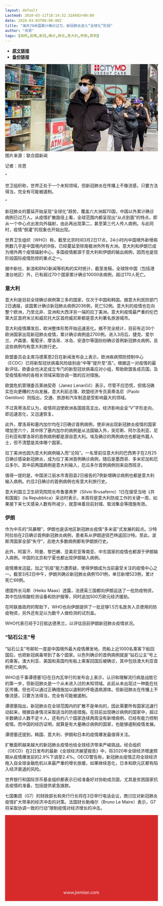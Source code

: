 ```yaml
---
layout: default
Lastmod: 2020-03-11T18:14:32.318492+00:00
date: 2020-03-03T00:00:00Z
title: "海外70余国累计确诊过万，新冠肺炎进入“全球化”阶段"
author: "肖恩"
tags: [病例,疫情,新冠,确诊,肺炎,意大利,伊朗,首例]
---
```


* [**原文链接**](https://mp.weixin.qq.com/s/AuCKtyXn8KcxSerMX47tGA)
* [**备份链接**](http://archive.today/u3dJQ)


![](/images/post/4e3cf7811cdb6a30e7b05b699d86707a.jpg)图片来源：联合国新闻

记者：肖恩

“

  

世卫组织称，世界正处于一个未知领域，但新冠肺炎在传播上不像流感，只要方法得当，完全有可能被遏制。

  

”

新冠肺炎的蔓延开始呈现“全球化”趋势，覆盖六大洲超70国，中国以外累计确诊病例已过万人。从疫情扩散路径上看，全球范围内都呈现出“从点到面”的特点，即从一个中心点出发向外辐射，由此再出现第二，甚至第三代人传人病例。与此同时，疫情“倒灌”的现象也开始出现。  

世界卫生组织（WHO）称，截至北京时间3月2日17点，24小时内中国境外新增病例数几乎是中国境内的9倍，已经蔓延至除南极洲外所有大洲。意大利和伊朗已成为境外两个疫情辐射中心，多国疫情都源于意大利和伊朗的输出病例，因而也是现阶段国际疫情防控的重点之一。

据中新社、新浪和BNO新闻等机构的实时统计，截至发稿，全球除中国（包括港澳台地区）外，已有超过70个国家累计确诊10000余病例，超过170人死亡。

  

  

### **意大利**  

意大利是目前全球确诊病例第三多的国家，仅次于中国和韩国。据意大利民防部门2日通报，该国累计确诊新冠肺炎病例2036例，死亡52例。意大利的疫情也在向整个欧洲，乃至北非、亚洲和大西洋另一端的拉丁美洲。意大利疫情最严重的伦巴第大区首府米兰和威尼托大区首府威尼斯都是意大利著名旅游城市。

意大利疫情爆发后，欧洲整体形势开始迅速恶化。据不完全统计，目前有近30个欧洲国家出现新冠肺炎疫情，累计确诊病例逾2700例。进入3月后，捷克、爱尔兰、卢森堡、葡萄牙、摩洛哥、冰岛、安道尔等国纷纷确诊首例新冠肺炎病例，且这些病例均有意大利旅行史。

欧盟委员会主席冯德莱恩2日在新闻发布会上表示，欧洲疾病预防控制中心（ECDC）已将新型冠状病毒风险级别由“中等”提升至“高”。根据这一对疫情的最新评估，欧委会也决定成立专门的新型冠状病毒应对小组，帮助欧盟各成员国，及受疫情影响的各相关领域采取协调一致的应对措施。

欧盟危机管理委员莱纳契奇（Janez Lenarčič）表示，尽管不应恐慌，但情况确实在向更糟的方向发展。意大利前总理、欧盟经济专员真蒂洛尼（Paolo Gentiloni）则指出，交通、旅游和汽车制造是受影响最大的领域。

不过真蒂洛尼认为，疫情将迫使欧洲各国提高支出，经济影响会呈“V”字形走向，即迅速恶化，又迅速恢复。

此外，摩洛哥和塞内加尔均在2日确诊首例病例，使非洲出现新冠肺炎疫情的国家增加至六个，其中除了塞内加尔的病例是从法国输入外，突尼斯、阿尔及利亚、尼日利亚和摩洛哥的首例病例都是源自意大利。埃及确诊的两例病也也都是外籍人士，但不清楚是具体哪个国家。

拉丁美洲也因为意大利病例输入而“沦陷”。一名曾前往意大利的巴西男子在2月25日确诊感染新冠肺炎，成为拉丁美洲首例确诊病例，随后是墨西哥、多米尼加和厄瓜多尔。其中前两国病例是意大利输入，厄瓜多尔首例病例则来自西班牙。

值得一提的是，中国浙江丽水市青田县2日报告的7例新增确诊病例也都是意大利输入病例。约旦2日确诊的首例病例也有意大利旅行史。

意大利国立卫生研究院院长布鲁塞弗罗（Silvio Brusaferro）1日在接受当地《共和国报》（la Repubblica）采访时表示，本周将是意大利防疫工作的关键一周，如果接下来七天感染人数有所减少，就意味着目前封城、取消集会等措施有效。

  

  

### **伊朗**  

作为中东的“风暴眼”，伊朗也是该地区新冠肺炎疫情“多米诺”式发展的起点。沙特阿拉伯在2日确诊首例新冠肺炎病例，患者系从伊朗途径巴林返回沙特。至此，波斯湾国家全部“失守”，且绝大多数病例都有伊朗旅行史。

此外，阿富汗、阿曼、黎巴嫩、亚美尼亚等南亚、中东国家的疫情也都源于伊朗输入病例。中国的北京和宁夏也都出现伊朗输入病例。

疫情爆发迅猛，加之“抗疫”能力遭质疑，使得伊朗成为当前最受关注的疫情中心之一。截至3月2日中午，伊朗共确诊新冠肺炎病例1501例，单日新增523例，累计死亡66例。

德国外长马斯（Heiko Maas）透露，法德英三国都向伊朗运送了一批防疫物资，其中包括核酸检测设备和防护服等，同时追加500万欧元经济援助。

在阿联酋政府的帮助下，WHO也向伊朗提供了一批足够1.5万名医务人员使用的防疫物资，另外还有足以为数千人做检测的试剂盒。

WHO代表已经于2日抵达德黑兰，以评估目前伊朗新冠肺炎疫情状况。

  

  

### **“钻石公主”号**  

“钻石公主”号邮轮一度是中国境外最大疫情爆发地，而船上近1000名乘客下船回国后，也把新冠病毒带到了各个国家。以色列确诊的首例病例就是“钻石公主”号上的乘客。澳大利亚、美国和英国均有船上乘客回国后被确诊，其中包括澳大利亚首例死亡病例。

WHO总干事谭德塞1日在日内瓦举行的发布会上表示，认识和理解流行病是战胜它的第一步，但新冠肺炎是一个从未进入过的未知领域。此前从未出现过一种能在社区传播，但也可以通过正确措施加以遏制的呼吸道病源体。但新冠肺炎在传播上不像流感，只要方法得当，完全有可能被遏制。

谭德塞指出，新冠肺炎在全球范围内的扩散不是单向的，因此需要所有国家迅速行动起来，根据自身情况采取适当的防疫措施。在目前出现确诊病例的国家中，超过半数确诊人数不足十人，还有约八个国家连续两周没有新增病例，已经有能力控制疫情。而中国的经历证明，就算是有大量确诊病例的国家，也能够遏制疫情发展。

谭德塞还提到，韩国、意大利、伊朗和日本的疫情爆发最值得关注。

扩散面积越来越大的新冠肺炎疫情也给全球经济带来严峻挑战。经合组织（OECD）在2日发布的最新《全球经济展望报告》中，将2020年全球经济增速预期从疫情爆发前的2.9%下调至2.4%。OECD警告称，新冠肺炎疫情正将全球经济拖入自全球金融危机以来最严重的增长放缓，如果继续恶化，日本和欧元区都有陷入经济衰退的风险。

世界银行和国际货币基金组织都表示已经准备好对协助成员国，尤其是贫困国家抗击疫情的准备，包括提供紧急拨款。

七国集团（G7）的财政部长和央行行长将在3日举行电话会议，商讨应对新冠肺炎疫情扩大带来的经济冲击的对策。法国财长勒梅尔（Bruno Le Maire）表示，G7将采取协调一致的行动”限制疫情对经济增长的冲击。

![](/images/post/3ef9527fd7edfb43b0c70486c7a956af.jpg)


